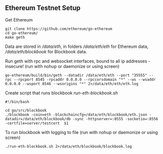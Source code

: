 ## Ethereum Testnet Setup
Get Ethereum
```
git clone https://github.com/ethereum/go-ethereum
cd go-ethereum/
make geth
```
Data are stored in */data/eth*, in folders */data/eth/eth* for Ethereum data, */data/eth/blockbook* for Blockbook data.

Run geth with rpc and websocket interfaces, bound to all ip addresses - insecure! (run with nohup or daemonize or using screen)
```
go-ethereum/build/bin/geth --datadir /data/eth/eth --port "35555" --rpc --rpcport 8545 -rpcaddr 0.0.0.0 --rpccorsdomain "*" --ws --wsaddr 0.0.0.0 --wsport 8546 --wsorigins "*" 2>/data/eth/eth/eth.log
```

Create script that runs blockbook *run-eth-blockbook.sh*
```
#!/bin/bash

cd go/src/blockbook
./blockbook -coin=eth -blockchaincfg=/data/eth/blockbook/eth.json -datadir=/data/eth/blockbook/db -sync -httpserver=:8555 -socketio=:8556 -certfile=server/testcert  $1
```
To run blockbook with logging to file (run with nohup or daemonize or using screen)
```
./run-eth-blockbook.sh 2>/data/eth/blockbook/blockbook.log
```
